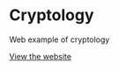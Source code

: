 # Cryptology
Web example of cryptology

[View the website](http://tyler-hilbert.github.io/Cryptology/)
